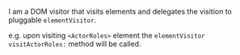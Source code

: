 I am a DOM visitor that visits elements and delegates the visition to pluggable `elementVisitor`.

e.g. upon visiting `<ActorRoles>` element the `elementVisitor visitActorRoles:` method will be called.